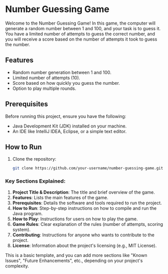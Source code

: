 # Number Guessing Game

Welcome to the Number Guessing Game! In this game, the computer will generate a random number between 1 and 100, and your task is to guess it. You have a limited number of attempts to guess the correct number, and you will receive a score based on the number of attempts it took to guess the number.

## Features

- Random number generation between 1 and 100.
- Limited number of attempts (10).
- Score based on how quickly you guess the number.
- Option to play multiple rounds.

## Prerequisites

Before running this project, ensure you have the following:

- Java Development Kit (JDK) installed on your machine.
- An IDE like IntelliJ IDEA, Eclipse, or a simple text editor.

## How to Run

1. Clone the repository:
   ```bash
   git clone https://github.com/your-username/number-guessing-game.git


### Key Sections Explained:
1. **Project Title & Description**: The title and brief overview of the game.
2. **Features**: Lists the main features of the game.
3. **Prerequisites**: Details the software and tools required to run the project.
4. **How to Run**: Step-by-step instructions on how to compile and run the Java program.
5. **How to Play**: Instructions for users on how to play the game.
6. **Game Rules**: Clear explanation of the rules (number of attempts, scoring system).
7. **Contributing**: Instructions for anyone who wants to contribute to the project.
8. **License**: Information about the project's licensing (e.g., MIT License).

This is a basic template, and you can add more sections like "Known Issues", "Future Enhancements", etc., depending on your project's complexity.
